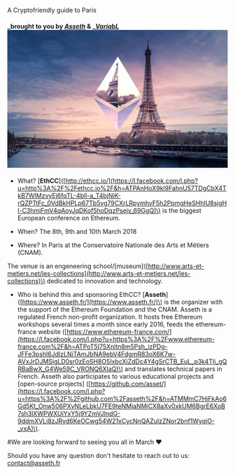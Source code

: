 A Cryptofriendly guide to Paris

#### _brought to you by _[_Asseth_](http://www.asseth.fr/)_ & _[_VariabL_](https://variabl.io/)![](/assets/banner.jpg)

* What? \[**EthCC**\]\([http://ethcc.io/](https://l.facebook.com/l.php?u=http%3A%2F%2Fethcc.io%2F&h=ATPAnHoX9kl9FahnU57TDgCbX4TkB7WIMzvyEj6fqTL-4bll-a_T4bjNiK-rQZPTtFc_0VdBkHPLp67Tb5vg79CXrLRpymhvF5h2PpmgHeSHhlU8sjgHl-C3hmiFmV4qAoyJqDKof5hoDqzPsejv_69GgQ)\) is the biggest European conference on Ethereum.

* When? The 8th, 9th and 10th March 2018

* Where? In Paris at the Conservatoire Nationale des Arts et Métiers \(CNAM\).

The venue is an engeneering school/\[museum\]\([http://www.arts-et-metiers.net/les-collections](http://www.arts-et-metiers.net/les-collections)\) dedicated to innovation and technology.

* Who is behind this and sponsoring EthCC? 
  \[**Asseth**\] \([https://www.asseth.fr/](https://www.asseth.fr/)\) is the organizer with the support of the Ethereum Foundation and the CNAM. 
  Asseth is a regulated French non-profit organization. It hosts free Ethereum workshops several times a month since early 2016, feeds the ethereum-france website \([https://www.ethereum-france.com/](https://l.facebook.com/l.php?u=https%3A%2F%2Fwww.ethereum-france.com%2F&h=ATPoT5I75Xnltn8m5Psh_izPDg-JFFe3pshl6JdIzLNiTAmJbNA9ebV4FdgmR83oX6K7w-AVxJrDJMSigLD0sr0zEoSH8O5IxbcXiZdDc4Y4gSrCTB_EuL_p3k4TIj_gQRBaBwX_G4We59C_VRONQ6XlaQ)\) and translates technical papers in French. Asseth also participates to various educational projects and \[open-source projects\] \([https://github.com/asset/](https://l.facebook.com/l.php?u=https%3A%2F%2Fgithub.com%2Fasseth%2F&h=ATMMmC7HiFkAo6Gd5Kt_Onw506PXvNLeLbkU7FE9teNMjaNMiCX8aXv0xkUM6BgrE6XoB7sh3lXWPWXUiYxY5j9YZmVJIndG-9ddmXVLi8zJRyd6KeOCwg54W21xCycNnQAZuIzZNor2bnf1WyqiO-_vxA)\).

\#We are looking forward to seeing you all in March ♥

Should you have any question don't hesitate to reach out to us: [contact@asseth.fr](mailto:contact@asseth.fr)


